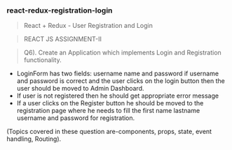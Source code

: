 ### react-redux-registration-login

> React + Redux - User Registration and Login

> REACT JS ASSIGNMENT-II

> Q6). Create an Application which implements Login and Registration functionality. 

-    LoginForm has two fields: username name and password if username and password is correct and the user clicks on the login button then the user should be moved to Admin Dashboard.
-    If user is not registered then he should get appropriate error message
-    If a user clicks on the Register button he should be moved to the registration page where he needs to fill the first name lastname username and password for registration.
 
(Topics covered in these question are-components, props, state, event handling, Routing).

